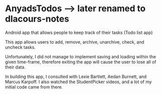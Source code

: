 AnyadsTodos --> later renamed to dlacours-notes
===========

Android app that allows people to keep track of their tasks (Todo list app)

This app allows users to add, remove, archive, unarchive, check, and uncheck tasks. 

Unfortunately, I did not manage to implement saving and loading within the given time-frame, 
therefore exiting the app will cause the user to lose all of their data.


In building this app, I consulted with Lexie Bartlett, Aedan Burnett, and Marcus Karpoff. 
I also watched the StudentPicker videos, and a lot of my initial code came from there. 
